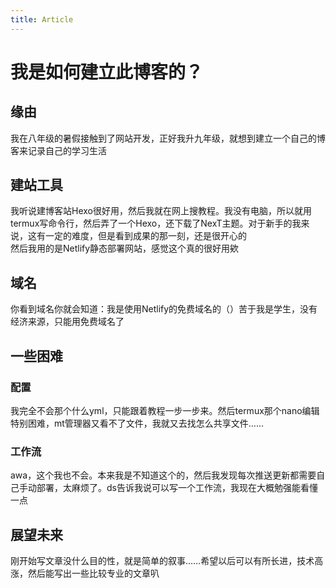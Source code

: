 ```yaml
---
title: Article
---
```


# 我是如何建立此博客的？

## 缘由
我在八年级的暑假接触到了网站开发，正好我升九年级，就想到建立一个自己的博客来记录自己的学习生活

## 建站工具
我听说建博客站Hexo很好用，然后我就在网上搜教程。我没有电脑，所以就用termux写命令行，然后弄了一个Hexo，还下载了NexT主题。对于新手的我来说，这有一定的难度，但是看到成果的那一刻，还是很开心的<br>
然后我用的是Netlify静态部署网站，感觉这个真的很好用欸

## 域名
你看到域名你就会知道：我是使用Netlify的免费域名的（）苦于我是学生，没有经济来源，只能用免费域名了

## 一些困难

### 配置
我完全不会那个什么yml，只能跟着教程一步一步来。然后termux那个nano编辑特别困难，mt管理器又看不了文件，我就又去找怎么共享文件……

### 工作流
awa，这个我也不会。本来我是不知道这个的，然后我发现每次推送更新都需要自己手动部署，太麻烦了。ds告诉我说可以写一个工作流，我现在大概勉强能看懂一点

## 展望未来
刚开始写文章没什么目的性，就是简单的叙事……希望以后可以有所长进，技术高涨，然后能写出一些比较专业的文章叭